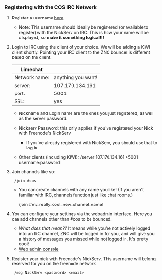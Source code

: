 ### Registering with the COS IRC Network

1. Register a username [here](http://107.170.134.161:5000)
    * Note: This username should ideally be registered (or available to register) with the NickServ on IRC.  This is how your name will be displayed, so **make it something logical!!!**

1.  Login to IRC using the client of your choice. We will be adding a KIWI client shortly.  Pointing your IRC client to the ZNC bouncer is different based on the client.

    |Limechat|  |
    |-------|-------|
    |Network name: | anything you want!|
    |server:| 107.170.134.161|
    |port:| 5001|
    |SSL:| yes|

    * Nickname and Login name are the ones you just registered, as well as the server password.

    * Nickserv Password: this only applies if you've registered your Nick with Freenode's NickServ
        * If you've already registered with NickServ, you should use that to log in.

    * Other clients (including KIWI):
            /server 107.170.134.161 +5001 username:password

1. Join channels like so:

        /join #cos

    * You can create channels with any name you like!  (If you aren't familiar with IRC, channels function just like chat rooms.)

        /join #my_really_cool_new_channel_name!

1. You can configure your settings via the webadmin interface. Here you can add channels other than #cos to be bounced.
    * *What does that mean??*  It means while you're not actively logged into an IRC channel, ZNC will be logged in for you, and will give you a history of messages you missed while not logged in.  It's pretty cool!
    * [Web admin console](https://107.170.134.161:5001)

1. Register your nick with Freenode's NickServ. This username will belong reserved for you on the freenode network

        /msg NickServ <password> <email>


